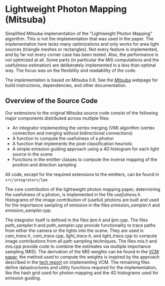 # Lightweight Photon Mapping (Mitsuba)

Simplified Mitsuba implementation of the "Lightweight Photon Mapping" algorithm. This is not the implementation that was used in the paper.
The implementation here lacks many optimizations and only works for area light sources (triangle meshes or rectangles).
Not every feature is implemented, and by far not every corner case has been tested.
Also, the performance is not optimized at all. Some parts (in particular the MIS computations and the usefulness estimation) are deliberately implemented in a less than optimal way. The focus was on the flexibility and readability of the code.

The implementation is based on Mitsuba 0.6. See the [Mitsuba](https://www.mitsuba-renderer.org/) webpage for build instructions, dependencies, and other documentation.

## Overview of the Source Code

Our extensions to the original Mitsuba source code consist of the following major components distributed across multiple files:
- An integrator implementing the vertex merging (VM) algorithm (vertex connection and merging without bidirectional connections)
- A function to compute the usefulness of a photon
- A function that implements the pixel classification heuristic
- A simple emission guiding approach using a 4D histogram for each light source in the scene
- Functions in the emitter classes to compute the inverse mapping of the position and direction sampling

All code, except for the required extensions to the emitters, can be found in ``src/integrators/lpm``.

The core contribution of the lightweight photon mapping paper, determining the usefulness of a photon, is implemented in the file *usefulness.h*.
Histograms of the image contribution of (useful) photons are built and used for the importance sampling of emission in the files *emission_sampler.h* and *emission_sampler.cpp*.

The integrator itself is defined in the files *lpm.h* and *lpm.cpp*.
The files *path_sampler.h* and *path_sampler.cpp* provide functionality to trace paths from either the camera or the lights into the scene.
They are used in *cam_trace.h*, *cam_trace.cpp*, *light_trace.h*, and *light_trace.cpp* to compute image contributions from all path sampling techniques.
The files *mis.h* and *mis.cpp* provide code to combine the estimates via multiple importance sampling (MIS).
The derivation of the MIS weights can be found in the [VCM paper](http://www.iliyan.com/publications/VertexMerging), the method used to compute the weights is inspired by the approach described in the [tech report](http://www.iliyan.com/publications/ImplementingVCM) on implementing VCM.
The remaining files define datastructures and utility functions required for the implementation, like the hash grid used for photon mapping and the 4D histograms used for emission guiding.

